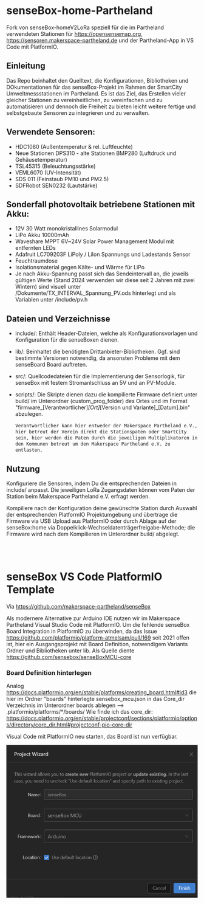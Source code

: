 # senseBox-home-Partheland

Fork von senseBox-homeV2LoRa speziell für die im Partheland verwendeten Stationen für https://opensensemap.org, https://sensoren.makerspace-partheland.de und der Partheland-App in VS Code mit PlatformIO.

## Einleitung
Das Repo beinhaltet den Quelltext, die Konfigurationen, Bibliotheken und DOkumentationen für das senseBox-Projekt im Rahmen der SmartCity Umweltmessstationen im Partheland. 
Es ist das Ziel, das Erstellen vieler gleicher Stationen zu vereinheitlichen, zu vereinfachen und zu automatisieren und dennoch die Freiheit zu bieten leicht weitere fertige und selbstgebaute Sensoren zu integrieren und zu verwalten.

## Verwendete Sensoren:

- HDC1080 (Außentemperatur & rel. Luftfeuchte)
- Neue Stationen DPS310 - alte Stationen BMP280 (Luftdruck und Gehäusetemperatur)
- TSL45315 (Beleuchtungsstärke)
- VEML6070 (UV-Intensität)
- SDS 011 (Feinstaub PM10 und PM2.5)
- SDFRobot SEN0232 (Lautstärke)

## Sonderfall photovoltaik betriebene Stationen mit Akku:
- 12V 30 Watt monokristallines Solarmodul
- LiPo Akku 10000mAh
- Waveshare MPPT 6V~24V Solar Power Management Modul mit entfernten LEDs
- Adafruit LC709203F LiPoly / LiIon Spannungs und Ladestands Sensor
- Feuchtraumdose
- Isolationsmaterial gegen Kälte- und Wärme für LiPo
- Je nach Akku-Spannung passt sich das Sendeintervall an, die jeweils gültigen Werte (Stand 2024 verwenden wir diese seit 2 Jahren mit zwei Wintern) sind visuell unter /Dokumente/TX_INTERVAL_Spannung_PV.ods hinterlegt und als Variablen unter /include/pv.h


## Dateien und Verzeichnisse
* include/: Enthält Header-Dateien, welche als Konfigurationsvorlagen und Konfiguration für die senseBoxen dienen.
* lib/: Beinhaltet die benötigten Drittanbieter-Bibliotheken. Ggf. sind bestimmte Versionen notwendig, da ansonsten Probleme mit dem senseBoard Board auftreten.
* src/: Quellcodedateien für die Implementierung der Sensorlogik, für senseBox mit festem Stromanlschluss an 5V und an PV-Module.
* scripts/: Die Skripte dienen dazu die kompilierte Firmware definiert unter build/ im Unterordner (custom_prog_folder) des Ortes und im Format "firmware_[Verantwortlicher]_[Ort]_[Version und Variante]_[Datum].bin" abzulegen.

      Verantwortlicher kann hier entweder der Makerspace Partheland e.V., hier betreut der Verein direkt die Stationspaten oder SmartCity sein, hier werden die Paten durch die jeweiligen Multiplikatoren in den Kommunen betreut um den Makerspace Partheland e.V. zu entlasten.

## Nutzung
Konfiguriere die Sensoren, indem Du die entsprechenden Dateien in include/ anpasst. Die jeweiligen LoRa Zugangsdaten können vom Paten der Station beim Makerspace Partheland e.V. erfragt werden.

Kompiliere nach der Konfiguration deine gewünschte Station durch Auswahl der entsprechenden PlatformIO Projektumgebung und übertrage die Firmware via USB Upload aus PlatformIO oder durch Ablage auf der senseBox:home via Doppelklick-Wechseldatenträgerfreigabe-Methode; die Firmware wird nach dem Kompilieren im Unterordner build/ abgelegt.


<br></br>
# senseBox VS Code PlatformIO Template

Via https://github.com/makerspace-partheland/senseBox

Als modernere Alternative zur Arduino IDE nutzen wir im Makerspace Partheland Visual Studio Code mit PlatformIO.
Um die fehlende senseBox Board Integration in PlatformIO zu überwinden, da das Issue <https://github.com/platformio/platform-atmelsam/pull/169> seit 2021 offen ist, hier ein Ausgangsprojekt mit Board Definition, notwendigem Variants Ordner und Bibliotheken unter lib. 
Als Quelle diente https://github.com/sensebox/senseBoxMCU-core

### Board Definition hinterlegen

Analog <https://docs.platformio.org/en/stable/platforms/creating_board.html#id3> die hier im Ordner "boards" hinterlegte sensebox_mcu.json in das Core_dir Verzeichnis im Unterordner boards ablegen --> .platformio/platforms/*/boards/
Wie finde ich das core_dir: <https://docs.platformio.org/en/stable/projectconf/sections/platformio/options/directory/core_dir.html#projectconf-pio-core-dir>

Visual Code mit PlatformIO neu starten, das Board ist nun verfügbar.

!['Project Wizard mit senseBox Board'](https://github.com/makerspace-partheland/senseBox/blob/main/ProjectWizard.png)